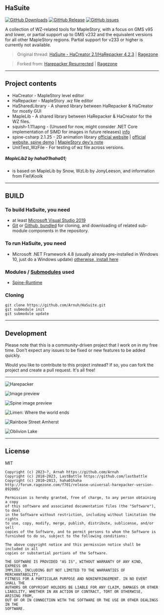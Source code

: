 ## HaSuite
[![GitHub Downloads](https://img.shields.io/github/downloads/Arnuh/HaSuite/total.svg)]() 
[![GitHub Release](https://img.shields.io/github/v/release/Arnuh/HaSuite)](https://github.com/Arnuh/HaSuite/releases)
[![GitHub issues](https://img.shields.io/github/issues/Arnuh/HaSuite)](https://github.com/Arnuh/HaSuite/issues)

A collection of WZ-related tools for MapleStory, with a focus on GMS v95 and lower, or partial support up to GMS v232 and the equivalent versions for all other MapleStory regions. Partial support for v233 or higher is currently not available.

> Original thread: [HaSuite - HaCreator 2.1/HaRepacker 4.2.3](https://github.com/hadeutscher/HaSuite) | [Ragezone](http://forum.ragezone.com/f702/release-hasuite-hacreator-2-1-a-1068988/)

> Forked from: [Harepacker Resurrected](https://github.com/lastbattle/Harepacker-resurrected) | [Ragezone](https://forum.ragezone.com/threads/release-harepacker-resurrected.1149521/)


----

## Project contents
* HaCreator - MapleStory level editor
* HaRepacker - MapleStory .wz file editor
* HaSharedLibrary - A shared library between HaRepacker & HaCreator for mostly GUI
* MapleLib - A shared library between HaRepacker & HaCreator for the WZ files.
* squish-1.11\apng - (Unused for now, might consider .NET Core implementation of SIMD for images in future releases) [info](https://sjbrown.co.uk/?code=squish)
* spine-csharp 2.1.25 - 2D animation library [official website](https://github.com/EsotericSoftware/spine-runtimes) | [official website, spine demo](http://esotericsoftware.com/spine-demos) | [MapleStory dev's note](https://orangemushroom.net/2015/06/17/developers-note-maplestory-reboot-update-introduction-2-and-3/)
* UnitTest_WzFile - For testing of wz file across versions.

##### MapleLib2 by haha01haha01;
 - is based on MapleLib by Snow, WzLib by JonyLeeson, and information from Fiel\Koolk

----
## BUILD
### To build HaSuite, you need 
 - at least [Microsoft Visual Studio 2019](https://visualstudio.microsoft.com/vs/)
 - [Git](https://git-scm.com/downloads) or [Github, bundled](https://desktop.github.com/) for cloning, and downloading of related sub-module components in the repository.

### To run HaSuite, you need 
 - Microsoft .NET Framework 4.8 (usually already pre-installed in Windows 10, just do a Windows update)
  [otherwise, install here](https://dotnet.microsoft.com/download/visual-studio-sdks?utm_source=getdotnetsdk)  

### Modules / [Submodules](https://www.atlassian.com/git/tutorials/git-submodule) used
- [Spine-Runtime](https://github.com/EsotericSoftware/spine-runtimes)

### Cloning
``` 
git clone https://github.com/Arnuh/HaSuite.git
git submodule init
git submodule update
``` 

----

## Development

Please note that this is a community-driven project that I work on in my free time. Don't expect any issues to be fixed or new features to be added quickly.

Would you like to contribute to this project instead? If so, you can fork the project and create a pull request. It's all free!


----

![Harepacker](https://user-images.githubusercontent.com/4586194/109911770-a7d45e80-7ce5-11eb-9843-e4414bb6016f.png)

![Image preview](https://user-images.githubusercontent.com/4586194/109911721-85dadc00-7ce5-11eb-9111-4e2bfdbf5551.png)

![Spine image preview](https://user-images.githubusercontent.com/4586194/109911553-43b19a80-7ce5-11eb-8495-206a9c79d76f.png)

![Limen: Where the world ends](https://user-images.githubusercontent.com/4586194/208673934-e4300f74-8b6f-4866-a778-f7e675355ced.png)

![Rainbow Street Amherst](https://user-images.githubusercontent.com/4586194/208673762-4207a6c5-0f04-42a1-8f32-f6cd39598409.jpg)

![Oblivion Lake](https://user-images.githubusercontent.com/4586194/208673402-8c28c9f4-72da-4c8b-a818-43ed053cf126.png)


----
## License

MIT
```
Copyright (c) 2023~?, Arnah https://github.com/Arnuh
Copyright (c) 2018~2023, LastBattle https://github.com/lastbattle
Copyright (c) 2010~2013, haha01haha http://forum.ragezone.com/f701/release-universal-harepacker-version-892005/

Permission is hereby granted, free of charge, to any person obtaining a copy
of this software and associated documentation files (the "Software"), to deal
in the Software without restriction, including without limitation the rights
to use, copy, modify, merge, publish, distribute, sublicense, and/or sell
copies of the Software, and to permit persons to whom the Software is
furnished to do so, subject to the following conditions:

The above copyright notice and this permission notice shall be included in all
copies or substantial portions of the Software.

THE SOFTWARE IS PROVIDED "AS IS", WITHOUT WARRANTY OF ANY KIND, EXPRESS OR
IMPLIED, INCLUDING BUT NOT LIMITED TO THE WARRANTIES OF MERCHANTABILITY,
FITNESS FOR A PARTICULAR PURPOSE AND NONINFRINGEMENT. IN NO EVENT SHALL THE
AUTHORS OR COPYRIGHT HOLDERS BE LIABLE FOR ANY CLAIM, DAMAGES OR OTHER
LIABILITY, WHETHER IN AN ACTION OF CONTRACT, TORT OR OTHERWISE, ARISING FROM,
OUT OF OR IN CONNECTION WITH THE SOFTWARE OR THE USE OR OTHER DEALINGS IN THE
SOFTWARE.

```
